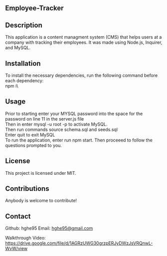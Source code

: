  ## Employee-Tracker

 ## Description
This application is a content managment system (CMS) that helps users at a company with tracking their employees. It was made using Node.js, Inquirer, and MySQL.

 ## Installation
To install the necessary dependencies, run the following command before each dependency:\
    npm i\



 ## Usage
Prior to starting enter your MYSQL password into the space for the password on line 11 in the server.js file\
Then in enter mysql -u root -p to activate MySQL.\
Then run commands source schema.sql and seeds.sql\
Enter quit to exit MySQL\
To run the application, enter run npm start. Then proceeed to follow the questions prompted to you.

 ## License
This project is licensed under MIT.

 ## Contributions
Anybody is welcome to contribute!

 ## Contact
Github: hghe95
Email: hghe95@gmail.com

Walkthrough Video: https://drive.google.com/file/d/1AGRzUWG30grzpERJyDWzJsVRQnwL-WvW/view